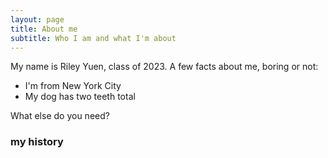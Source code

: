 ```yaml
---
layout: page
title: About me
subtitle: Who I am and what I'm about
---
```


My name is Riley Yuen, class of 2023. A few facts about me, boring or not:

- I'm from New York City
- My dog has two teeth total

What else do you need?

### my history


